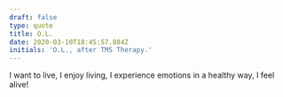 ```yaml
---
draft: false
type: quote
title: O.L.
date: 2020-03-10T18:45:57.884Z
initials: 'O.L., after TMS Therapy.'
---
```

I want to live, I enjoy living, I experience emotions in a healthy way, I feel alive!